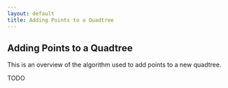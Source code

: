```yaml
---
layout: default
title: Adding Points to a Quadtree
---
```


## Adding Points to a Quadtree

This is an overview of the algorithm used to add points to a new quadtree.

TODO

<!--
Created:  Thu 19 Jun 2014 09:01 PM
Modified: Fri 20 Jun 2014 04:22 PM
-->
